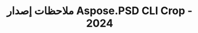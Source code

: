 ---
title: ملاحظات إصدار Aspose.PSD CLI Crop - 2024
type: docs
weight: 40
url: /ar/net/cli/crop/release-notes-2024/
---